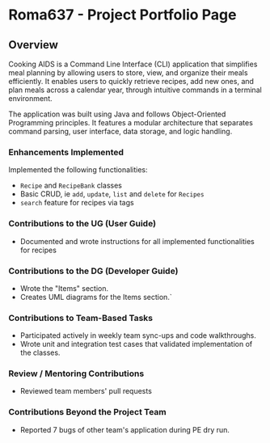 # Roma637 - Project Portfolio Page

## Overview

Cooking AIDS is a Command Line Interface (CLI) application that simplifies meal planning by allowing users to store, view, and organize their meals efficiently. It enables users to quickly retrieve recipes, add new ones, and plan meals across a calendar year, through intuitive commands in a terminal environment.

The application was built using Java and follows Object-Oriented Programming principles. It features a modular architecture that separates command parsing, user interface, data storage, and logic handling.

### **Enhancements Implemented**

Implemented the following functionalities:
- `Recipe` and `RecipeBank` classes
- Basic CRUD, ie `add`, `update`, `list` and `delete` for `Recipes`
- `search` feature for recipes via tags

### **Contributions to the UG (User Guide)**

- Documented and wrote instructions for all implemented functionalities for recipes

### **Contributions to the DG (Developer Guide)**

- Wrote the "Items" section.
- Creates UML diagrams for the Items section.`

### **Contributions to Team-Based Tasks**

- Participated actively in weekly team sync-ups and code walkthroughs.
- Wrote unit and integration test cases that validated implementation of the classes.

### **Review / Mentoring Contributions**

- Reviewed team members' pull requests

### **Contributions Beyond the Project Team**

- Reported 7 bugs of other team's application during PE dry run.
